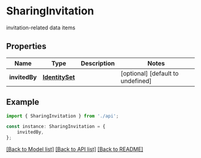 # SharingInvitation

invitation-related data items 

## Properties

Name | Type | Description | Notes
------------ | ------------- | ------------- | -------------
**invitedBy** | [**IdentitySet**](IdentitySet.md) |  | [optional] [default to undefined]

## Example

```typescript
import { SharingInvitation } from './api';

const instance: SharingInvitation = {
    invitedBy,
};
```

[[Back to Model list]](../README.md#documentation-for-models) [[Back to API list]](../README.md#documentation-for-api-endpoints) [[Back to README]](../README.md)
